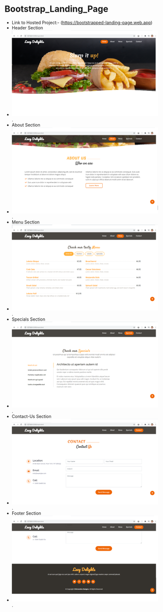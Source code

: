 # Bootstrap_Landing_Page
- Link to Hosted Project:- (https://bootstrapped-landing-page.web.app)
- Header Section
- ![alt text](https://github.com/Chitranshu-9/Bootstrap_Landing_Page/blob/main/bootstrap_header.png).
- About Section
- ![alt text](https://github.com/Chitranshu-9/Bootstrap_Landing_Page/blob/main/bootstrap_about_us.png).
- Menu Section
- ![alt text](https://github.com/Chitranshu-9/Bootstrap_Landing_Page/blob/main/bootstrap_menu.png).
- Specials Section
- ![alt text](https://github.com/Chitranshu-9/Bootstrap_Landing_Page/blob/main/bootstrap_specials.png).
- Contact-Us Section
- ![alt text](https://github.com/Chitranshu-9/Bootstrap_Landing_Page/blob/main/bootstrap_contact_us.png).
- Footer Section
- ![alt text](https://github.com/Chitranshu-9/Bootstrap_Landing_Page/blob/main/bootstrap_footer.png).
